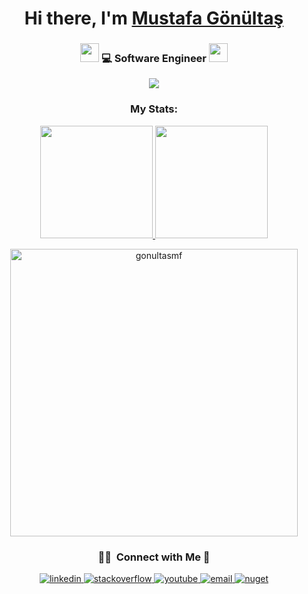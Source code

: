 <div align="center">
   <h1>Hi there, I'm <a href="https://www.linkedin.com/in/mustafa-gönültaş-4635801b9/">Mustafa Gönültaş</a></h1>
</div>

<div align="center">
   <h3>
   <img src="https://media.giphy.com/media/WUlplcMpOCEmTGBtBW/giphy.gif" width="30">  
   💻 Software Engineer  <img src="https://media.giphy.com/media/WUlplcMpOCEmTGBtBW/giphy.gif" width="30">
   </h3>
   <div>
   <a href="https://wakatime.com/@_gnlta_"><img src="https://wakatime.com/badge/user/2336bc3f-f896-4a43-a4db-0db400873fb5.svg" /></a>
   
   </div>
   <h3 align="center">My Stats:</h3>
<a href="https://github.com/gonultasmf">
  <img height="180em" src="https://github-readme-stats-eight-theta.vercel.app/api?username=gonultasmf&show_icons=true&theme=algolia&include_all_commits=true&count_private=true"/>
  <img height="180em" src="https://github-readme-stats-eight-theta.vercel.app/api/top-langs/?username=gonultasmf&layout=compact&langs_count=8&theme=algolia"/>
</a>
<p align="center" dir="auto"><a href="#"><img src="https://github-readme-streak-stats.herokuapp.com/?user=gonultasmf&amp;theme=algolia" width="460em" alt="gonultasmf" data-canonical-src="https://github-readme-streak-stats.herokuapp.com/?user=gonultasmf&amp;theme=algolia" style="max-width: 100%;"></a></p>
   
   ### 🤝🏻 &nbsp;Connect with Me 🤝

<div align="center">
<a href="https://www.linkedin.com/in/mustafa-gönültaş-4635801b9/" target="_blank">
<img src="https://img.shields.io/badge/linkedin-%231E77B5.svg?&style=for-the-badge&logo=linkedin&logoColor=white" alt="linkedin" style="margin-bottom: 5px;" />
</a>
<a href="https://stackoverflow.com/users/18822836/mustafa-gönültaş" target="_blank">
<img src="https://img.shields.io/badge/stackoverflow-%23F28032.svg?&style=for-the-badge&logo=stackoverflow&logoColor=white" alt="stackoverflow" style="margin-bottom: 5px;" />
</a>
<a href="https://www.youtube.com/@gnlta" target="_blank">
<img src="https://img.shields.io/badge/youtube-%23FF0000.svg?&style=for-the-badge&logo=youtube&logoColor=white" alt="youtube" style="margin-bottom: 5px;" />
</a>
<a href="mailto:gonultasmf@hotmail.com" target="_blank">
<img src="https://img.shields.io/badge/email-%23D14836.svg?&style=for-the-badge&logo=gmail&logoColor=white" alt="email" style="margin-bottom: 5px;" />
</a>
<a href="https://www.nuget.org/profiles/FmgSoft" target="_blank">
    <img src="https://img.shields.io/badge/nuget-%23004880.svg?&style=for-the-badge&logo=nuget&logoColor=white" alt="nuget" />
</a>
</div>
</div>
